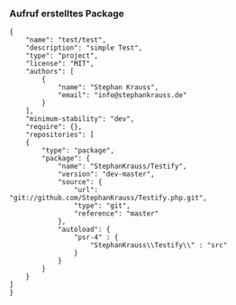 ### Aufruf erstelltes Package

    {
        "name": "test/test",
        "description": "simple Test",
        "type": "project",
        "license": "MIT",
        "authors": [
            {
                "name": "Stephan Krauss",
                "email": "info@stephankrauss.de"
            }
        ],
        "minimum-stability": "dev",
        "require": {},
        "repositories": [
        {
            "type": "package",
            "package": {
                "name": "StephanKrauss/Testify",
                "version": "dev-master",
                "source": {
                    "url": "git://github.com/StephanKrauss/Testify.php.git",
                    "type": "git",
                    "reference": "master"
                },
                "autoload": {
                    "psr-4" : {
                        "StephanKrauss\\Testify\\" : "src"
                    }
                }
            }
        }
    ]
    }